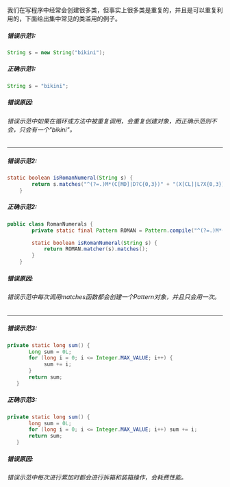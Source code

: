 我们在写程序中经常会创建很多类，但事实上很多类是重复的，并且是可以重复利用的，下面给出集中常见的类滥用的例子。
##### 错误示范1:
``` java
String s = new String("bikini");
```
##### 正确示范1:
``` java
String s = "bikini";
```
##### 错误原因:
###### 错误示范中如果在循环或方法中被重复调用，会重复创建对象，而正确示范则不会，只会有一个"bikini"。
---
##### 错误示范2:
``` java
static boolean isRomanNumeral(String s) {
        return s.matches("^(?=.)M*(C[MD]|D?C{0,3})" + "(X[CL]|L?X{0,3})(I[XV]|V?I{0,3})$");
    }
```
##### 正确示范2:
``` java
public class RomanNumerals {
        private static final Pattern ROMAN = Pattern.compile("^(?=.)M*(C[MD]|D?C{0,3})" + "(X[CL]|L?X{0,3})(I[XV]|V?I{0,3})$");

        static boolean isRomanNumeral(String s) {
            return ROMAN.matcher(s).matches();
        }
    }
 ```
 ##### 错误原因:
 ###### 错误示范中每次调用matches函数都会创建一个Pattern对象，并且只会用一次。
---
 ##### 错误示范3:
 ``` java
 private static long sum() {
        Long sum = 0L;
        for (long i = 0; i <= Integer.MAX_VALUE; i++) {
             sum += i;
        }
        return sum;
    }
 ```
 ##### 正确示范3:
 ``` java
 private static long sum() {
        long sum = 0L;
        for (long i = 0; i <= Integer.MAX_VALUE; i++) sum += i;
        return sum;
    }
 ```
##### 错误原因:
###### 错误示范中每次进行累加时都会进行拆箱和装箱操作，会耗费性能。
